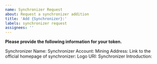 ```yaml
---
name: Synchronizer Request
about: Request a synchronizer addition
title: 'Add {Synchronizer}:'
labels: synchronizer request
assignees: ''
---
```


**Please provide the following information for your token.**

Synchronizer Name: 
Synchronizer Account: 
Mining Address: 
Link to the official homepage of synchronizer: 
Logo URI: 
Synchronizer Introduction: 
